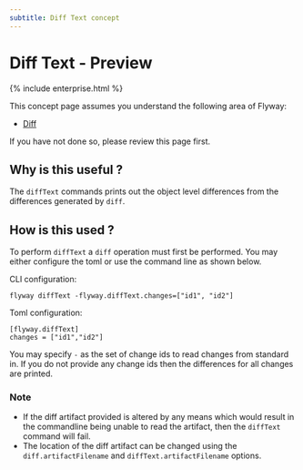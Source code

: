```yaml
---
subtitle: Diff Text concept
---
```

# Diff Text - Preview

{% include enterprise.html %}

This concept page assumes you understand the following area of Flyway:
 - [Diff](<Concepts/Diff concept>)

If you have not done so, please review this page first.

## Why is this useful ?
The `diffText` commands prints out the object level differences from the differences generated by `diff`.

## How is this used ?
To perform `diffText` a `diff` operation must first be performed. You may either configure the toml or use the command line as shown below.

CLI configuration:
```
flyway diffText -flyway.diffText.changes=["id1", "id2"]
```

Toml configuration:
```
[flyway.diffText]
changes = ["id1","id2"]
```

You may specify `-` as the set of change ids to read changes from standard in. If you do not provide any change ids then the differences for all changes are printed.

### Note
- If the diff artifact provided is altered by any means which would result in the commandline being unable to read the artifact, then the `diffText` command will fail.
- The location of the diff artifact can be changed using the `diff.artifactFilename` and `diffText.artifactFilename` options.